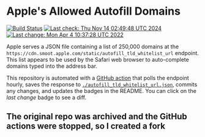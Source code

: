 # Apple's Allowed Autofill Domains

[![Build Status](https://img.shields.io/github/workflow/status/JMcrafter26/apple-autofill-domains/update)](https://github.com/JMcrafter26/apple-autofill-domains/actions/workflows/update.yaml)
[![Last check: Thu Nov 14 02:49:48 UTC 2024](https://img.shields.io/date/1731552588?label=last%20check)](https://github.com/b0o/apple-autofill-domains/actions/runs/11829808431)
[![Last change: Mon Apr  4 10:37:28 UTC 2022](https://img.shields.io/date/1649068648?color=orange&label=last%20change)](https://github.com/b0o/apple-autofill-domains/commit/3a3896a63f63158d88c794843b20d0990b0fd0bd)

Apple serves a JSON file containing a list of 250,000 domains at the `https://cdn.smoot.apple.com/static/autofill_tld_whitelist_url` endpoint. This list appears to be used by the Safari web browser to auto-complete domains typed into the address bar.

This repository is automated with a [GitHub action](https://github.com/JMcrafter26/apple-autofill-domains/actions/workflows/update.yaml) that polls the endpoint hourly, saves the response to [`./autofill_tld_whitelist_url.json`](https://github.com/JMcrafter26/apple-autofill-domains/blob/main/autofill_tld_whitelist_url.json), commits any changes, and updates the badges in the README. You can click on the _last change_ badge to see a diff.

## The original repo was archived and the GitHub actions were stopped, so I created a fork
